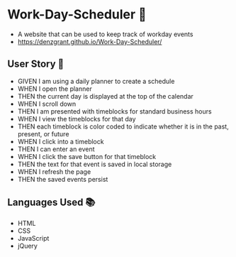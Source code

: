 # Work-Day-Scheduler :memo:
- A website that can be used to keep track of workday events 
- https://denzgrant.github.io/Work-Day-Scheduler/

## User Story :open_book:
- GIVEN I am using a daily planner to create a schedule
- WHEN I open the planner
- THEN the current day is displayed at the top of the calendar
- WHEN I scroll down
- THEN I am presented with timeblocks for standard business hours
- WHEN I view the timeblocks for that day
- THEN each timeblock is color coded to indicate whether it is in the past, present, or future
- WHEN I click into a timeblock
- THEN I can enter an event
- WHEN I click the save button for that timeblock
- THEN the text for that event is saved in local storage
- WHEN I refresh the page
- THEN the saved events persist

## Languages Used :books:
- HTML 
- CSS 
- JavaScript 
- jQuery 
